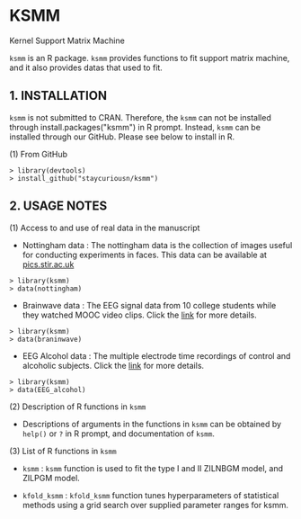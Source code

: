 # KSMM
Kernel Support Matrix Machine

```ksmm``` is an R package. ```ksmm``` provides functions to fit support matrix machine, and it also provides datas that used to fit.

## 1. INSTALLATION

```ksmm``` is not submitted to CRAN. Therefore, the ```ksmm``` can not be installed through install.packages("ksmm") in R prompt.
Instead, ```ksmm``` can be installed through our GitHub.
Please see below to install in R.

(1) From GitHub
```{r}
> library(devtools)
> install_github("staycuriousn/ksmm")
```

## 2. USAGE NOTES

(1) Access to and use of real data in the manuscript

- Nottingham data : The nottingham data is the collection of images useful for conducting experiments in faces. This data can be available at [pics.stir.ac.uk](pics.stir.ac.uk)
```{r}
> library(ksmm)
> data(nottingham)
```
- Brainwave data : The EEG signal data from 10 college students while they watched MOOC video clips. Click the [link](https://www.kaggle.com/wanghaohan/confused-eef) for more details.
```{r}
> library(ksmm)
> data(braninwave)
```
- EEG Alcohol data : The multiple electrode time recordings of control and alcoholic subjects. Click the [link](http://kdd.ics.uci.edu/databases/eeg/eeg.data.html) for more details.
```{r}
> library(ksmm)
> data(EEG_alcohol)
```

(2) Description of R functions in ```ksmm``` 

- Descriptions of arguments in the functions in ```ksmm``` can be obtained by ```help()``` or ```?``` in R prompt, and documentation of ```ksmm```.   


(3) List of R functions in ```ksmm```

- ```ksmm``` : ```ksmm``` function is used to fit the type I and II ZILNBGM model, and ZILPGM model.

- ```kfold_ksmm``` : ```kfold_ksmm``` function tunes hyperparameters of statistical methods using a grid search over supplied parameter ranges for ksmm.


